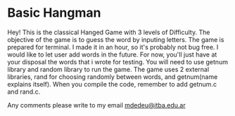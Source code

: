 # Basic Hangman
Hey! This is the classical Hanged Game with 3 levels of Difficulty.
The objective of the game is to guess the word by inputing letters. 
The game is prepared for terminal. I made it in an hour, so it's probably not bug free.
I would like to let user add words in the future. For now, you'll just have at your disposal the words that i wrote for testing. You will need to use getnum library and random library to run the game.
The game uses 2 external libraries, rand for choosing randomly between words, and getnum(name explains itself).
When you compile the code, remember to add getnum.c and rand.c.

Any comments please write to my email  mdedeu@itba.edu.ar
